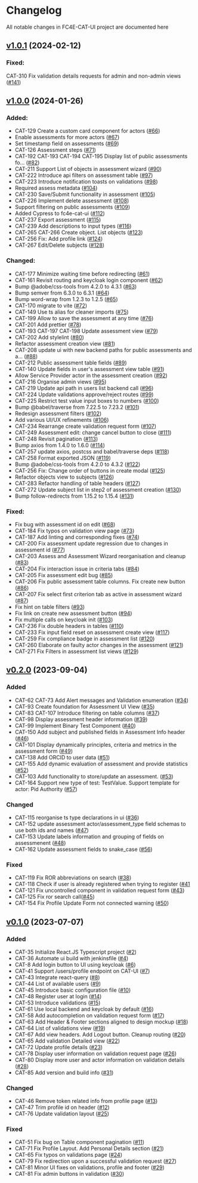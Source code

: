 # Changelog

All notable changes in FC4E-CAT-UI project are documented here

## [v1.0.1](https://github.com/FC4E-CAT/fc4e-cat-ui/releases/tag/v1.0.1) (2024-02-12)

### Fixed:

CAT-310 Fix validation details requests for admin and non-admin views ([#141](https://github.com/FC4E-CAT/fc4e-cat-ui/pull/141))

## [v1.0.0](https://github.com/FC4E-CAT/fc4e-cat-ui/releases/tag/v1.0.0) (2024-01-26)

### Added:

- CAT-129 Create a custom card component for actors ([#66](https://github.com/FC4E-CAT/fc4e-cat-ui/pull/66))
- Enable assessments for more actors ([#67](https://github.com/FC4E-CAT/fc4e-cat-ui/pull/67))
- Set timestamp field on assessments ([#69](https://github.com/FC4E-CAT/fc4e-cat-ui/pull/69))
- CAT-126 Assessment steps ([#71](https://github.com/FC4E-CAT/fc4e-cat-ui/pull/71))
- CAT-192 CAT-193 CAT-194 CAT-195 Display list of public assessments fo… ([#82](https://github.com/FC4E-CAT/fc4e-cat-ui/pull/82))
- CAT-211 Support List of objects in assessment wizard ([#90](https://github.com/FC4E-CAT/fc4e-cat-ui/pull/90))
- CAT-222 Introduce api filters on assessment table ([#97](https://github.com/FC4E-CAT/fc4e-cat-ui/pull/97))
- CAT-223 Introduce notification toasts on validations ([#98](https://github.com/FC4E-CAT/fc4e-cat-ui/pull/98))
- Required assess metadata ([#104](https://github.com/FC4E-CAT/fc4e-cat-ui/pull/104))
- CAT-230 Save/Submit functionality in assessment ([#105](https://github.com/FC4E-CAT/fc4e-cat-ui/pull/105))
- CAT-226 Implement delete assessment ([#108](https://github.com/FC4E-CAT/fc4e-cat-ui/pull/108))
- Support filtering on public assessments ([#109](https://github.com/FC4E-CAT/fc4e-cat-ui/pull/109))
- Added Cypress to fc4e-cat-ui ([#112](https://github.com/FC4E-CAT/fc4e-cat-ui/pull/112))
- CAT-237 Export assessment ([#115](https://github.com/FC4E-CAT/fc4e-cat-ui/pull/115))
- CAT-239 Add descriptions to input types ([#116](https://github.com/FC4E-CAT/fc4e-cat-ui/pull/116))
- CAT-265 CAT-266 Create object. List objects ([#123](https://github.com/FC4E-CAT/fc4e-cat-ui/pull/123))
- CAT-256 Fix: Add profile link ([#124](https://github.com/FC4E-CAT/fc4e-cat-ui/pull/124))
- CAT-267 Edit/Delete subjects ([#128](https://github.com/FC4E-CAT/fc4e-cat-ui/pull/128))

### Changed:

- CAT-177 Minimize waiting time before redirecting ([#61](https://github.com/FC4E-CAT/fc4e-cat-ui/pull/61))
- CAT-161 Revisit routing and keycloak login component ([#62](https://github.com/FC4E-CAT/fc4e-cat-ui/pull/62))
- Bump @adobe/css-tools from 4.2.0 to 4.3.1 ([#63](https://github.com/FC4E-CAT/fc4e-cat-ui/pull/63))
- Bump semver from 6.3.0 to 6.3.1 ([#64](https://github.com/FC4E-CAT/fc4e-cat-ui/pull/64))
- Bump word-wrap from 1.2.3 to 1.2.5 ([#65](https://github.com/FC4E-CAT/fc4e-cat-ui/pull/65))
- CAT-170 migrate to vite ([#72](https://github.com/FC4E-CAT/fc4e-cat-ui/pull/72))
- CAT-149 Use ts alias for cleaner imports ([#75](https://github.com/FC4E-CAT/fc4e-cat-ui/pull/75))
- CAT-199 Allow to save the assessment at any time ([#76](https://github.com/FC4E-CAT/fc4e-cat-ui/pull/76))
- CAT-201 Add prettier ([#78](https://github.com/FC4E-CAT/fc4e-cat-ui/pull/78))
- CAT-193 CAT-197 CAT-198 Update assessment view ([#79](https://github.com/FC4E-CAT/fc4e-cat-ui/pull/79))
- CAT-202 Add stylelint ([#80](https://github.com/FC4E-CAT/fc4e-cat-ui/pull/80))
- Refactor assessment creation view ([#81](https://github.com/FC4E-CAT/fc4e-cat-ui/pull/81))
- CAT-208 update ui with new backend paths for public assessments and a… ([#88](https://github.com/FC4E-CAT/fc4e-cat-ui/pull/88))
- CAT-212 Public assessment table fields ([#89](https://github.com/FC4E-CAT/fc4e-cat-ui/pull/89))
- CAT-140 Update fields in user's assessment view table ([#91](https://github.com/FC4E-CAT/fc4e-cat-ui/pull/91))
- Allow Service Provider actor in the assessment creation ([#92](https://github.com/FC4E-CAT/fc4e-cat-ui/pull/92))
- CAT-216 Organise admin views ([#95](https://github.com/FC4E-CAT/fc4e-cat-ui/pull/95))
- CAT-219 Update api path in users list backend call ([#96](https://github.com/FC4E-CAT/fc4e-cat-ui/pull/96))
- CAT-224 Update validations approve/reject routes ([#99](https://github.com/FC4E-CAT/fc4e-cat-ui/pull/99))
- CAT-225 Restrict test value input boxes to numbers ([#100](https://github.com/FC4E-CAT/fc4e-cat-ui/pull/100))
- Bump @babel/traverse from 7.22.5 to 7.23.2 ([#101](https://github.com/FC4E-CAT/fc4e-cat-ui/pull/101))
- Redesign assessment filters ([#102](https://github.com/FC4E-CAT/fc4e-cat-ui/pull/102))
- Add various UI/UX refinements ([#106](https://github.com/FC4E-CAT/fc4e-cat-ui/pull/106))
- CAT-234 Rearrange create validation request form ([#107](https://github.com/FC4E-CAT/fc4e-cat-ui/pull/107))
- CAT-249 Assessment edit: change cancel button to close ([#111](https://github.com/FC4E-CAT/fc4e-cat-ui/pull/111))
- CAT-248 Revisit pagination ([#113](https://github.com/FC4E-CAT/fc4e-cat-ui/pull/113))
- Bump axios from 1.4.0 to 1.6.0 ([#114](https://github.com/FC4E-CAT/fc4e-cat-ui/pull/114))
- CAT-257 update axios, postcss and babel/traverse deps ([#118](https://github.com/FC4E-CAT/fc4e-cat-ui/pull/118))
- CAT-258 Format exported JSON ([#119](https://github.com/FC4E-CAT/fc4e-cat-ui/pull/119))
- Bump @adobe/css-tools from 4.2.0 to 4.3.2 ([#122](https://github.com/FC4E-CAT/fc4e-cat-ui/pull/122))
- CAT-256 Fix: Change order of buttons in create modal ([#125](https://github.com/FC4E-CAT/fc4e-cat-ui/pull/125))
- Refactor objects view to subjects ([#126](https://github.com/FC4E-CAT/fc4e-cat-ui/pull/126))
- CAT-283 Refactor handling of table headers ([#127](https://github.com/FC4E-CAT/fc4e-cat-ui/pull/127))
- CAT-272 Update subject list in step2 of assessment creation ([#130](https://github.com/FC4E-CAT/fc4e-cat-ui/pull/130))
- Bump follow-redirects from 1.15.2 to 1.15.4 ([#131](https://github.com/FC4E-CAT/fc4e-cat-ui/pull/131))

### Fixed:

- Fix bug with assessment id on edit ([#68](https://github.com/FC4E-CAT/fc4e-cat-ui/pull/68))
- CAT-184 Fix typos on validation view page ([#73](https://github.com/FC4E-CAT/fc4e-cat-ui/pull/73))
- CAT-187 Add linting and corresponding fixes ([#74](https://github.com/FC4E-CAT/fc4e-cat-ui/pull/74))
- CAT-200 Fix assessment update regression due to changes in assessment id ([#77](https://github.com/FC4E-CAT/fc4e-cat-ui/pull/77))
- CAT-203 Assess and Assessment Wizard reorganisation and cleanup ([#83](https://github.com/FC4E-CAT/fc4e-cat-ui/pull/83))
- CAT-204 Fix interaction issue in criteria tabs ([#84](https://github.com/FC4E-CAT/fc4e-cat-ui/pull/84))
- CAT-205 Fix assessment edit bug ([#85](https://github.com/FC4E-CAT/fc4e-cat-ui/pull/85))
- CAT-206 Fix public assessment table columns. Fix create new button ([#86](https://github.com/FC4E-CAT/fc4e-cat-ui/pull/86))
- CAT-207 Fix select first criterion tab as active in assessment wizard ([#87](https://github.com/FC4E-CAT/fc4e-cat-ui/pull/87))
- Fix hint on table filters ([#93](https://github.com/FC4E-CAT/fc4e-cat-ui/pull/93))
- Fix link on create new assessment button ([#94](https://github.com/FC4E-CAT/fc4e-cat-ui/pull/94))
- Fix multiple calls on keycloak init ([#103](https://github.com/FC4E-CAT/fc4e-cat-ui/pull/103))
- CAT-236 Fix double headers in tables ([#110](https://github.com/FC4E-CAT/fc4e-cat-ui/pull/110))
- CAT-233 Fix input field reset on assessment create view ([#117](https://github.com/FC4E-CAT/fc4e-cat-ui/pull/117))
- CAT-259 Fix compliance badge in assessment list ([#120](https://github.com/FC4E-CAT/fc4e-cat-ui/pull/120))
- CAT-260 Elaborate on faulty actor changes in the assessment ([#121](https://github.com/FC4E-CAT/fc4e-cat-ui/pull/121))
- CAT-271 Fix Filters in assessment list views ([#129](https://github.com/FC4E-CAT/fc4e-cat-ui/pull/129))

## [v0.2.0](https://github.com/FC4E-CAT/fc4e-cat-ui/releases/tag/v0.2.0) (2023-09-04)

### Added

- CAT-62 CAT-73 Add Alert messages and Validation enumeration ([#34](https://github.com/FC4E-CAT/fc4e-cat-ui/pull/34))
- CAT-93 Create foundation for Assessment UI View ([#35](https://github.com/FC4E-CAT/fc4e-cat-ui/pull/35))
- CAT-83 CAT-107 Introduce filtering on table columns ([#37](https://github.com/FC4E-CAT/fc4e-cat-ui/pull/37))
- CAT-98 Display assessment header information ([#39](https://github.com/FC4E-CAT/fc4e-cat-ui/pull/39))
- CAT-99 Implement Binary Test Component ([#40](https://github.com/FC4E-CAT/fc4e-cat-ui/pull/40))
- CAT-150 Add subject and published fields in Assessment Info header ([#46](https://github.com/FC4E-CAT/fc4e-cat-ui/pull/46))
- CAT-101 Display dynamically principles, criteria and metrics in the assessment form ([#49](https://github.com/FC4E-CAT/fc4e-cat-ui/pull/49))
- CAT-138 Add ORCID to user data ([#51](https://github.com/FC4E-CAT/fc4e-cat-ui/pull/51))
- CAT-155 Add dynamic evaluation of assessment and provide statistics ([#52](https://github.com/FC4E-CAT/fc4e-cat-ui/pull/52))
- CAT-103 Add functionality to store/update an assessment. ([#53](https://github.com/FC4E-CAT/fc4e-cat-ui/pull/53))
- CAT-164 Support new type of test: TestValue. Support template for actor: Pid Authority ([#57](https://github.com/FC4E-CAT/fc4e-cat-ui/pull/57))

### Changed

- CAT-115 reorganise ts type declarations in ui ([#36](https://github.com/FC4E-CAT/fc4e-cat-ui/pull/36))
- CAT-152 update assessment actor/assessment_type field schemas to use both ids and names ([#47](https://github.com/FC4E-CAT/fc4e-cat-ui/pull/47))
- CAT-153 Update labels information and grouping of fields on assessmenent ([#48](https://github.com/FC4E-CAT/fc4e-cat-ui/pull/48))
- CAT-162 Update assessment fields to snake_case ([#56](https://github.com/FC4E-CAT/fc4e-cat-ui/pull/56))

### Fixed

- CAT-119 Fix ROR abbreviations on search ([#38](https://github.com/FC4E-CAT/fc4e-cat-ui/pull/38))
- CAT-118 Check if user is already registered when trying to register ([#41](https://github.com/FC4E-CAT/fc4e-cat-ui/pull/41)
- CAT-121 Fix uncontrolled component in validation request form ([#43](https://github.com/FC4E-CAT/fc4e-cat-ui/pull/43))
- CAT-125 Fix ror search call([#45](https://github.com/FC4E-CAT/fc4e-cat-ui/pull/45))
- CAT-154 Fix Profile Update Form not connected warning ([#50](https://github.com/FC4E-CAT/fc4e-cat-ui/pull/50))

## [v0.1.0](https://github.com/FC4E-CAT/fc4e-cat-ui/releases/tag/v0.1.0) (2023-07-07)

### Added

- CAT-35 Initialize React.JS Typescript project ([#2](https://github.com/FC4E-CAT/fc4e-cat-ui/pull/2))
- CAT-36 Automate ui build with jenkinsfile ([#4](https://github.com/FC4E-CAT/fc4e-cat-ui/pull/4))
- CAT-8 Add login button to UI using keycloak ([#6](https://github.com/FC4E-CAT/fc4e-cat-ui/pull/6))
- CAT-41 Support /users/profile endpoint on CAT-UI ([#7](https://github.com/FC4E-CAT/fc4e-cat-ui/pull/7))
- CAT-43 Integrate react-query ([#8](https://github.com/FC4E-CAT/fc4e-cat-ui/pull/8))
- CAT-44 List of available users ([#9](https://github.com/FC4E-CAT/fc4e-cat-ui/pull/9))
- CAT-45 Introduce basic configuration file ([#10](https://github.com/FC4E-CAT/fc4e-cat-ui/pull/10))
- CAT-48 Register user at login ([#14](https://github.com/FC4E-CAT/fc4e-cat-ui/pull/14))
- CAT-53 Introduce validations ([#15](https://github.com/FC4E-CAT/fc4e-cat-ui/pull/15))
- CAT-61 Use local backend and keycloak by default ([#16](https://github.com/FC4E-CAT/fc4e-cat-ui/pull/16))
- CAT-58 Add autocompletion on validation request form ([#17](https://github.com/FC4E-CAT/fc4e-cat-ui/pull/17))
- CAT-63 Add Header & Footer sections aligned to design mockup ([#18](https://github.com/FC4E-CAT/fc4e-cat-ui/pull/18))
- CAT-64 List of validations view ([#19](https://github.com/FC4E-CAT/fc4e-cat-ui/pull/19))
- CAT-67 Add view headers. Add Logout button. Cleanup routing ([#20](https://github.com/FC4E-CAT/fc4e-cat-ui/pull/20))
- CAT-65 Add validation Detailed view ([#22](https://github.com/FC4E-CAT/fc4e-cat-ui/pull/22))
- CAT-72 Update profile details ([#23](https://github.com/FC4E-CAT/fc4e-cat-ui/pull/23))
- CAT-78 Display user information on validation request page ([#26](https://github.com/FC4E-CAT/fc4e-cat-ui/pull/26))
- CAT-80 Display more user and actor information on validation details ([#28](https://github.com/FC4E-CAT/fc4e-cat-ui/pull/28))
- CAT-85 Add version and build info ([#31](https://github.com/FC4E-CAT/fc4e-cat-ui/pull/31))

### Changed

- CAT-46 Remove token related info from profile page ([#13](https://github.com/FC4E-CAT/fc4e-cat-ui/pull/13))
- CAT-47 Trim profile id on header ([#12](https://github.com/FC4E-CAT/fc4e-cat-ui/pull/12))
- CAT-76 Update validation layout ([#25](https://github.com/FC4E-CAT/fc4e-cat-ui/pull/25))

### Fixed

- CAT-51 Fix bug on Table component pagination ([#11](https://github.com/FC4E-CAT/fc4e-cat-ui/pull/11))
- CAT-71 Fix Profile Layout. Add Personal Details section ([#21](https://github.com/FC4E-CAT/fc4e-cat-ui/pull/21))
- CAT-65 Fix typos on validations page ([#24](https://github.com/FC4E-CAT/fc4e-cat-ui/pull/24))
- CAT-79 Fix redirection upon a successful validation request ([#27](https://github.com/FC4E-CAT/fc4e-cat-ui/pull/27))
- CAT-81 Minor UI fixes on validations, profile and footer ([#29](https://github.com/FC4E-CAT/fc4e-cat-ui/pull/29))
- CAT-81 Fix admin buttons in validation ([#30](https://github.com/FC4E-CAT/fc4e-cat-ui/pull/30))
